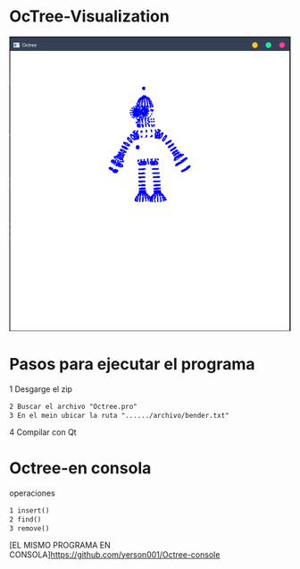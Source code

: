 #         OcTree-Visualization

![img](https://github.com/yerson001/Octree-Visualization/blob/master/Img.PNG)

#        Pasos para ejecutar el programa
1 Desgarge el zip
~~~
2 Buscar el archivo "Octree.pro"
3 En el mein ubicar la ruta "....../archivo/bender.txt"
~~~
4 Compilar con Qt
#        Octree-en consola
operaciones
~~~
1 insert()
2 find()
3 remove()
~~~
[EL MISMO PROGRAMA EN CONSOLA]https://github.com/yerson001/Octree-console
